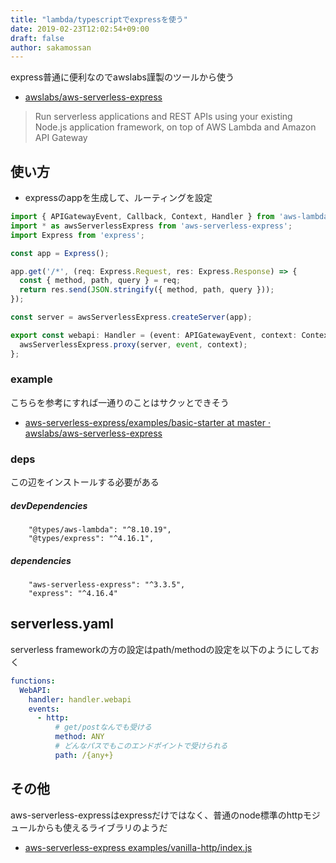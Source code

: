```yaml
---
title: "lambda/typescriptでexpressを使う"
date: 2019-02-23T12:02:54+09:00
draft: false
author: sakamossan
---
```


express普通に便利なのでawslabs謹製のツールから使う

- [awslabs/aws-serverless-express](https://github.com/awslabs/aws-serverless-express)

> Run serverless applications and REST APIs using your existing Node.js application framework, on top of AWS Lambda and Amazon API Gateway


## 使い方

- expressのappを生成して、ルーティングを設定

```ts
import { APIGatewayEvent, Callback, Context, Handler } from 'aws-lambda';
import * as awsServerlessExpress from 'aws-serverless-express';
import Express from 'express';

const app = Express();

app.get('/*', (req: Express.Request, res: Express.Response) => {
  const { method, path, query } = req;
  return res.send(JSON.stringify({ method, path, query }));
});

const server = awsServerlessExpress.createServer(app);

export const webapi: Handler = (event: APIGatewayEvent, context: Context) => {
  awsServerlessExpress.proxy(server, event, context);
};
```

### example

こちらを参考にすれば一通りのことはサクッとできそう

- [aws-serverless-express/examples/basic-starter at master · awslabs/aws-serverless-express](https://github.com/awslabs/aws-serverless-express/tree/master/examples/basic-starter)


### deps

この辺をインストールする必要がある

##### devDependencies

```
    "@types/aws-lambda": "^8.10.19",
    "@types/express": "^4.16.1",
```

##### dependencies

```
    "aws-serverless-express": "^3.3.5",
    "express": "^4.16.4"
```


## serverless.yaml

serverless frameworkの方の設定はpath/methodの設定を以下のようにしておく

```yaml
functions:
  WebAPI:
    handler: handler.webapi
    events:
      - http:
          # get/postなんでも受ける
          method: ANY
          # どんなパスでもこのエンドポイントで受けられる
          path: /{any+}
```


## その他

aws-serverless-expressはexpressだけではなく、普通のnode標準のhttpモジュールからも使えるライブラリのようだ

- [aws-serverless-express examples/vanilla-http/index.js](https://github.com/awslabs/aws-serverless-express/blob/master/examples/vanilla-http/index.js)
